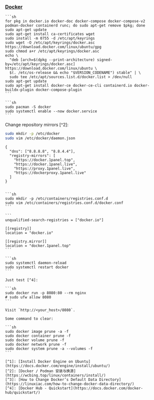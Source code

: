 ### [Docker](https://www.docker.com/)

````{tab} Ubuntu 22 ARM [^1]
```sh
for pkg in docker.io docker-doc docker-compose docker-compose-v2 podman-docker containerd runc; do sudo apt-get remove $pkg; done
sudo apt-get update
sudo apt-get install ca-certificates wget
sudo install -m 0755 -d /etc/apt/keyrings
sudo wget -O /etc/apt/keyrings/docker.asc https://download.docker.com/linux/ubuntu/gpg
sudo chmod a+r /etc/apt/keyrings/docker.asc
echo \
  "deb [arch=$(dpkg --print-architecture) signed-by=/etc/apt/keyrings/docker.asc] https://download.docker.com/linux/ubuntu \
  $(. /etc/os-release && echo "$VERSION_CODENAME") stable" | \
  sudo tee /etc/apt/sources.list.d/docker.list > /dev/null
sudo apt-get update
sudo apt-get install docker-ce docker-ce-cli containerd.io docker-buildx-plugin docker-compose-plugin
```
````

````{tab} Arch
```sh
sudo pacman -S docker
sudo systemctl enable --now docker.service
```
````

Change repository mirrors [^2]:

```sh 
sudo mkdir -p /etc/docker
sudo vim /etc/docker/daemon.json
```

```
{
  "dns": ["8.8.8.8", "8.8.4.4"],
  "registry-mirrors": [
    "https://docker.1panel.top",
    "https://docker.1panel.live",
    "https://proxy.1panel.live",
    "https://dockerproxy.1panel.live"
  ]
}
```
````

```sh
sudo mkdir -p /etc/containers/registries.conf.d
sudo vim /etc/containers/registries.conf.d/docker.conf
```

```
unqualified-search-registries = ["docker.io"]

[[registry]]
location = "docker.io"

[[registry.mirror]]
location = "docker.1panel.top"
```

```sh
sudo systemctl daemon-reload
sudo systemctl restart docker
```

Just test [^4]:

```sh
sudo docker run -p 8080:80 --rm nginx
# sudo ufw allow 8080
```

Visit `http://<your_host>/8080`.

Some command to clear:

```sh
sudo docker image prune -a -f
sudo docker container prune -f
sudo docker volume prune -f
sudo docker network prune -f
sudo docker system prune -a --volumes -f
```

[^1]: [Install Docker Engine on Ubuntu](https://docs.docker.com/engine/install/ubuntu/)
[^2]: [Docker / Podman 安装与换源](https://wcbing.top/linux/containers/install/)
[^3]: [How to Change Docker’s Default Data Directory](https://linuxiac.com/how-to-change-docker-data-directory/)
[^4]: [Docker Hub - Quickstart](https://docs.docker.com/docker-hub/quickstart/)